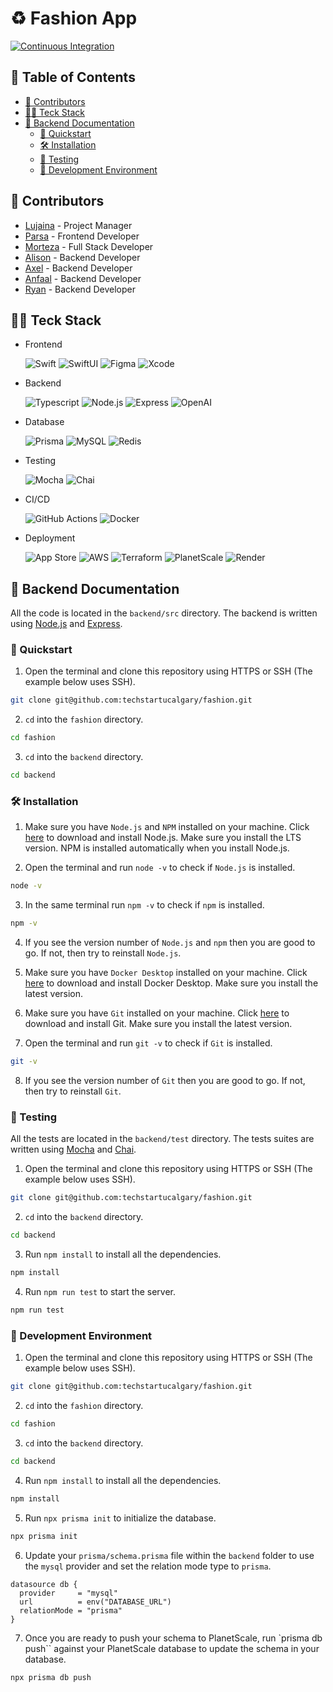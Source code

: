 # ♻️ Fashion App

[![Continuous Integration](https://github.com/techstartucalgary/fashion/actions/workflows/ci.yml/badge.svg)](https://github.com/techstartucalgary/fashion/actions/workflows/ci.yml)

## 📖 Table of Contents

- [📝 Contributors](#-contributors)
- [👨‍💻 Teck Stack](#-teck-stack)
- [🚀 Backend Documentation](#-backend-documentation)
  - [🏃 Quickstart](#-quickstart)
  - [🛠️ Installation](#️-installation)
  - [🧪 Testing](#-testing)
  - [🚧 Development Environment](#-development-environment)

## 📝 Contributors

- [Lujaina]() - Project Manager
- [Parsa]() - Frontend Developer
- [Morteza]() - Full Stack Developer
- [Alison]() - Backend Developer
- [Axel](https://github.com/Axeloooo) - Backend Developer
- [Anfaal]() - Backend Developer
- [Ryan]() - Backend Developer

## 👨‍💻 Teck Stack

- Frontend

  ![Swift](https://img.shields.io/badge/Swift-F05138.svg?style=for-the-badge&logo=Swift&logoColor=white)
  ![SwiftUI](https://img.shields.io/badge/SwiftUI-2d68f3.svg?style=for-the-badge&logo=Swift&logoColor=black)
  ![Figma](https://img.shields.io/badge/Figma-F24E1E.svg?style=for-the-badge&logo=Figma&logoColor=white)
  ![Xcode](https://img.shields.io/badge/Xcode-1575F9.svg?style=for-the-badge&logo=Xcode&logoColor=white)

- Backend

  ![Typescript](https://img.shields.io/badge/TypeScript-1575F9.svg?style=for-the-badge&logo=TypeScript&logoColor=white)
  ![Node.js](https://img.shields.io/badge/Node.js-339933.svg?style=for-the-badge&logo=nodedotjs&logoColor=white)
  ![Express](https://img.shields.io/badge/Express-000000.svg?style=for-the-badge&logo=Express&logoColor=white)
  ![OpenAI](https://img.shields.io/badge/OpenAI-00b48c.svg?style=for-the-badge&logo=OpenAI&logoColor=white)

- Database

  ![Prisma](https://img.shields.io/badge/Prisma-5a67d8.svg?style=for-the-badge&logo=Prisma&logoColor=white)
  ![MySQL](https://img.shields.io/badge/MySQL-3e6e93.svg?style=for-the-badge&logo=MySQL&logoColor=white)
  ![Redis](https://img.shields.io/badge/redis-DC382D.svg?style=for-the-badge&logo=redis&logoColor=white)

- Testing

  ![Mocha](https://img.shields.io/badge/Mocha-8D6748.svg?style=for-the-badge&logo=Mocha&logoColor=white)
  ![Chai](https://img.shields.io/badge/Chai-A30701.svg?style=for-the-badge&logo=Chai&logoColor=white)

- CI/CD

  ![GitHub Actions](https://img.shields.io/badge/GitHub%20Actions-000000.svg?style=for-the-badge&logo=GitHub%20Actions&logoColor=white)
  ![Docker](https://img.shields.io/badge/Docker-2496ED.svg?style=for-the-badge&logo=Docker&logoColor=white)

- Deployment

  ![App Store](https://img.shields.io/badge/App%20Store-0D96F6.svg?style=for-the-badge&logo=App%20Store&logoColor=white)
  ![AWS](https://img.shields.io/badge/AWS-%23FF9900.svg?style=for-the-badge&logo=amazon-aws&logoColor=white)
  ![Terraform](https://img.shields.io/badge/Terraform-623CE4.svg?style=for-the-badge&logo=Terraform&logoColor=white)
  ![PlanetScale](https://img.shields.io/badge/PlanetScale-000000.svg?style=for-the-badge&logo=PlanetScale&logoColor=white)
  ![Render](https://img.shields.io/badge/Render-46E3B7.svg?style=for-the-badge&logo=Render&logoColor=white)

## 🚀 Backend Documentation

All the code is located in the `backend/src` directory. The backend is written using [Node.js](https://nodejs.org/en/) and [Express](https://expressjs.com/).

### 🏃 Quickstart

1. Open the terminal and clone this repository using HTTPS or SSH (The example below uses SSH).

```bash
git clone git@github.com:techstartucalgary/fashion.git
```

2. `cd` into the `fashion` directory.

```bash
cd fashion
```

3. `cd` into the `backend` directory.

```bash
cd backend
```

### 🛠️ Installation

1. Make sure you have `Node.js` and `NPM` installed on your machine. Click [here](https://nodejs.org/en/) to download and install Node.js. Make sure you install the LTS version. NPM is installed automatically when you install Node.js.

2. Open the terminal and run `node -v` to check if `Node.js` is installed.

```bash
node -v
```

3. In the same terminal run `npm -v` to check if `npm` is installed.

```bash
npm -v
```

4. If you see the version number of `Node.js` and `npm` then you are good to go. If not, then try to reinstall `Node.js`.

5. Make sure you have `Docker Desktop` installed on your machine. Click [here](https://www.docker.com/products/docker-desktop) to download and install Docker Desktop. Make sure you install the latest version.

6. Make sure you have `Git` installed on your machine. Click [here](https://git-scm.com/downloads) to download and install Git. Make sure you install the latest version.

7. Open the terminal and run `git -v` to check if `Git` is installed.

```bash
git -v
```

8. If you see the version number of `Git` then you are good to go. If not, then try to reinstall `Git`.

### 🧪 Testing

All the tests are located in the `backend/test` directory. The tests suites are written using [Mocha](https://mochajs.org/) and [Chai](https://www.chaijs.com/).

1. Open the terminal and clone this repository using HTTPS or SSH (The example below uses SSH).

```bash
git clone git@github.com:techstartucalgary/fashion.git
```

2. `cd` into the `backend` directory.

```bash
cd backend
```

3. Run `npm install` to install all the dependencies.

```bash
npm install
```

4. Run `npm run test` to start the server.

```bash
npm run test
```

### 🚧 Development Environment

1. Open the terminal and clone this repository using HTTPS or SSH (The example below uses SSH).

```bash
git clone git@github.com:techstartucalgary/fashion.git
```

2. `cd` into the `fashion` directory.

```bash
cd fashion
```

3. `cd` into the `backend` directory.

```bash
cd backend
```

4. Run `npm install` to install all the dependencies.

```bash
npm install
```

5. Run `npx prisma init` to initialize the database.

```bash
npx prisma init
```

6. Update your `prisma/schema.prisma` file within the `backend` folder to use the `mysql` provider and set the relation mode type to `prisma`.

```prisma
datasource db {
  provider     = "mysql"
  url          = env("DATABASE_URL")
  relationMode = "prisma"
}
```

7. Once you are ready to push your schema to PlanetScale, run `prisma db push`` against your PlanetScale database to update the schema in your database.

```bash
npx prisma db push
```
